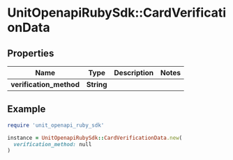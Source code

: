 # UnitOpenapiRubySdk::CardVerificationData

## Properties

| Name | Type | Description | Notes |
| ---- | ---- | ----------- | ----- |
| **verification_method** | **String** |  |  |

## Example

```ruby
require 'unit_openapi_ruby_sdk'

instance = UnitOpenapiRubySdk::CardVerificationData.new(
  verification_method: null
)
```

